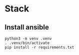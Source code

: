 # Stack 

 ## Install ansible

```
python3 -m venv .venv
. .venv/bin/activate
pip install -r requirements.txt
```
